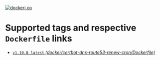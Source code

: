 [![dockeri.co](https://dockeri.co/image/creemama/certbot-dns-route53-renew-cron)](https://hub.docker.com/r/creemama/certbot-dns-route53-renew-cron)

# Supported tags and respective `Dockerfile` links

- [`v1.10.0`, `latest` _(docker/certbot-dns-route53-renew-cron/Dockerfile)_](https://github.com/creemama/docker/blob/master/certbot-dns-route53-renew-cron/Dockerfile)
